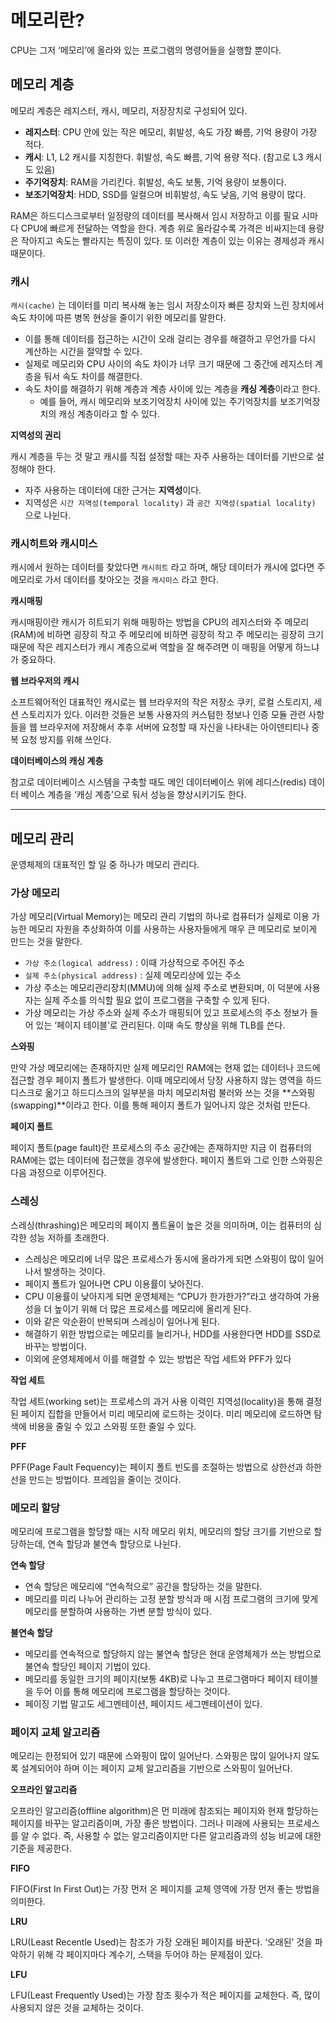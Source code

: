 # 메모리란?

CPU는 그저 ‘메모리’에 올라와 있는 프로그램의 명령어들을 실행할 뿐이다.

## 메모리 계층

메모리 계층은 레지스터, 캐시, 메모리, 저장장치로 구성되어 있다.

- **레지스터**: CPU 안에 있는 작은 메모리, 휘발성, 속도 가장 빠름, 기억 용량이 가장 적다.
- **캐시**: L1, L2 캐시를 지칭한다. 휘발성, 속도 빠름, 기억 용량 적다. (참고로 L3 캐시도 있음)
- **주기억장치**: RAM을 가리킨다. 휘발성, 속도 보통, 기억 용량이 보통이다.
- **보조기억장치**: HDD, SSD를 일컬으며 비휘발성, 속도 낮음, 기억 용량이 많다.

RAM은 하드디스크로부터 일정량의 데이터를 복사해서 임시 저장하고 이를 필요 시마다 CPU에 빠르게 전달하는 역할을 한다. 계층 위로 올라갈수록 가격은 비싸지는데 용량은 작아지고 속도는 빨라지는 특징이 있다. 또 이러한 계층이 있는 이유는 경제성과 캐시 때문이다.

### 캐시

`캐시(cache)` 는 데이터를 미리 복사해 놓는 임시 저장소이자 빠른 장치와 느린 장치에서 속도 차이에 따른 병목 현상을 줄이기 위한 메모리를 말한다.

- 이를 통해 데이터를 접근하는 시간이 오래 걸리는 경우를 해결하고 무언가를 다시 계산하는 시간을 절약할 수 있다.
- 실제로 메모리와 CPU 사이의 속도 차이가 너무 크기 때문에 그 중간에 레지스터 계층을 둬서 속도 차이를 해결한다.
- 속도 차이를 해결하기 위해 계층과 계층 사이에 있는 계층을 **캐싱 계층**이라고 한다.
  - 예를 들어, 캐시 메모리와 보조기억장치 사이에 있는 주기억장치를 보조기억장치의 캐싱 계층이라고 할 수 있다.

**지역성의 권리**

캐시 계층을 두는 것 말고 캐시를 직접 설정할 때는 자주 사용하는 데이터를 기반으로 설정해야 한다.

- 자주 사용하는 데이터에 대한 근거는 **지역성**이다.
- 지역성은 `시간 지역성(temporal locality)` 과 `공간 지역성(spatial locality)` 으로 나뉜다.

### 캐시히트와 캐시미스

캐시에서 원하는 데이터를 찾았다면 `캐시히트` 라고 하며, 해당 데이터가 캐시에 없다면 주메모리로 가서 데이터를 찾아오는 것을 `캐시미스` 라고 한다.

**캐시매핑**

캐시매핑이란 캐시가 히트되기 위해 매핑하는 방법을 CPU의 레지스터와 주 메모리(RAM)에 비하면 굉장히 작고 주 메모리에 비하면 굉장히 작고 주 메모리는 굉장히 크기 때문에 작은 레지스터가 캐시 계층으로써 역할을 잘 해주려면 이 매핑을 어떻게 하느냐가 중요하다.

**웹 브라우저의 캐시**

소프트웨어적인 대표적인 캐시로는 웹 브라우저의 작은 저장소 쿠키, 로컬 스토리지, 세션 스토리지가 있다. 이러한 것들은 보통 사용자의 커스텀한 정보나 인증 모듈 관련 사항들을 웹 브라우저에 저장해서 추후 서버에 요청할 때 자신을 나타내는 아이덴티티나 중복 요청 방지를 위해 쓰인다.

**데이터베이스의 캐싱 계층**

참고로 데이터베이스 시스템을 구축할 때도 메인 데이터베이스 위에 레디스(redis) 데이터 베이스 계층을 ‘캐싱 계층’으로 둬서 성능을 향상시키기도 한다.

---

## 메모리 관리

운영체제의 대표적인 할 일 중 하나가 메모리 관리다.

### 가상 메모리

가상 메모리(Virtual Memory)는 메모리 관리 기법의 하나로 컴퓨터가 실제로 이용 가능한 메모리 자원을 추상화하여 이를 사용하는 사용자들에게 매우 큰 메모리로 보이게 만드는 것을 말한다.

- `가상 주소(logical address)` : 이때 가상적으로 주어진 주소
- `실제 주소(physical address)` : 실제 메모리상에 있는 주소
- 가상 주소는 메모리관리장치(MMU)에 의해 실제 주소로 변환되며, 이 덕분에 사용자는 실제 주소를 의식할 필요 없이 프로그램을 구축할 수 있게 된다.
- 가상 메모리는 가상 주소와 실제 주소가 매핑되어 있고 프로세스의 주소 정보가 들어 있는 ‘페이지 테이블’로 관리된다. 이때 속도 향상을 위해 TLB를 쓴다.

**스와핑**

만약 가상 메모리에는 존재하지만 실제 메모리인 RAM에는 현재 없는 데이터나 코드에 접근할 경우 페이지 폴트가 발생한다. 이때 메모리에서 당장 사용하지 않는 영역을 하드디스크로 옮기고 하드디스크의 일부분을 마치 메모리처럼 불러와 쓰는 것을 **스와핑(swapping)**이라고 한다. 이를 통해 페이지 폴트가 일어나지 않은 것처럼 만든다.

**페이지 폴트**

페이지 폴트(page fault)란 프로세스의 주소 공간에는 존재하지만 지금 이 컴퓨터의 RAM에는 없는 데이터에 접근했을 경우에 발생한다. 페이지 폴트와 그로 인한 스와핑은 다음 과정으로 이루어진다.

### 스레싱

스레싱(thrashing)은 메모리의 페이지 폴트율이 높은 것을 의미하며, 이는 컴퓨터의 심각한 성능 저하를 초래한다.

- 스레싱은 메모리에 너무 많은 프로세스가 동시에 올라가게 되면 스와핑이 많이 일어나서 발생하는 것이다.
- 페이지 폴트가 일어나면 CPU 이용률이 낮아진다.
- CPU 이용률이 낮아지게 되면 운영체제는 “CPU가 한가한가?”라고 생각하여 가용성을 더 높이기 위해 더 많은 프로세스를 메모리에 올리게 된다.
- 이와 같은 악순환이 반복되며 스레싱이 일어나게 된다.
- 해결하기 위한 방법으로는 메모리를 늘리거나, HDD를 사용한다면 HDD를 SSD로 바꾸는 방법이다.
- 이외에 운영체제에서 이를 해결할 수 있는 방법은 작업 세트와 PFF가 있다

**작업 세트**

작업 세트(working set)는 프로세스의 과거 사용 이력인 지역성(locality)을 통해 결정된 페이지 집합을 만들어서 미리 메모리에 로드하는 것이다. 미리 메모리에 로드하면 탐색에 비용을 줄일 수 있고 스와핑 또한 줄일 수 있다.

**PFF**

PFF(Page Fault Fequency)는 페이지 폴트 빈도를 조절하는 방법으로 상한선과 하한선을 만드는 방법이다. 프레임을 줄이는 것이다.

### 메모리 할당

메모리에 프로그램을 할당할 때는 시작 메모리 위치, 메모리의 할당 크기를 기반으로 할당하는데, 연속 할당과 불연속 할당으로 나뉜다.

**연속 할당**

- 연속 할당은 메모리에 “연속적으로” 공간을 할당하는 것을 말한다.
- 메모리를 미리 나누어 관리하는 고정 분할 방식과 매 시점 프로그램의 크기에 맞게 메모리를 분할하여 사용하는 가변 분할 방식이 있다.

**불연속 할당**

- 메모리를 연속적으로 할당하지 않는 불연속 할당은 현대 운영체제가 쓰는 방법으로 불연속 할당인 페이지 기법이 있다.
- 메모리를 동일한 크기의 페이지(보통 4KB)로 나누고 프로그램마다 페이지 테이블을 두어 이를 통해 메모리에 프로그램을 할당하는 것이다.
- 페이징 기법 말고도 세그멘테이션, 페이지드 세그멘테이션이 있다.

### 페이지 교체 알고리즘

메모리는 한정되어 있기 때문에 스와핑이 많이 일어난다. 스와핑은 많이 일어나지 않도록 설계되어야 하며 이는 페이지 교체 알고리즘을 기반으로 스와핑이 일어난다.

**오프라인 알고리즘**

오프라인 알고리즘(offline algorithm)은 먼 미래에 참조되는 페이지와 현재 할당하는 페이지를 바꾸는 알고리즘이며, 가장 좋은 방법이다. 그러나 미래에 사용되는 프로세스를 알 수 없다. 즉, 사용할 수 없는 알고리즘이지만 다른 알고리즘과의 성능 비교에 대한 기준을 제공한다.

**FIFO**

FIFO(First In First Out)는 가장 먼저 온 페이지를 교체 영역에 가장 먼저 좋는 방법을 의미한다.

**LRU**

LRU(Least Recentle Used)는 참조가 가장 오래된 페이지를 바꾼다. ‘오래된’ 것을 파악하기 위해 각 페이지마다 계수기, 스택을 두어야 하는 문제점이 있다.

**LFU**

LFU(Least Frequently Used)는 가장 참조 횟수가 적은 페이지를 교체한다. 즉, 많이 사용되지 않은 것을 교체하는 것이다.
